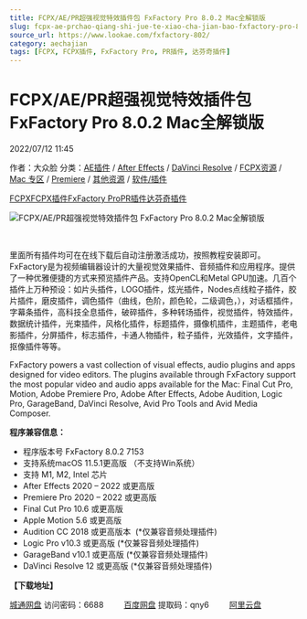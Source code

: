 ```yaml
---
title: FCPX/AE/PR超强视觉特效插件包 FxFactory Pro 8.0.2 Mac全解锁版
slug: fcpx-ae-prchao-qiang-shi-jue-te-xiao-cha-jian-bao-fxfactory-pro-8-0-2-macquan-jie-suo-ban
source_url: https://www.lookae.com/fxfactory-802/
category: aechajian
tags: [FCPX, FCPX插件, FxFactory Pro, PR插件, 达芬奇插件]
---
```

# FCPX/AE/PR超强视觉特效插件包 FxFactory Pro 8.0.2 Mac全解锁版

2022/07/12 11:45

作者：大众脸
分类：[AE插件](https://www.lookae.com/after-effects/aechajian/) / [After Effects](https://www.lookae.com/after-effects/) / [DaVinci Resolve](https://www.lookae.com/qitarjcj/resolvezy/) / [FCPX资源](https://www.lookae.com/fcpx/) / [Mac 专区](https://www.lookae.com/mac-osx/) / [Premiere](https://www.lookae.com/qitarjcj/premierezy/) / [其他资源](https://www.lookae.com/qitarjcj/otherzy/) / [软件/插件](https://www.lookae.com/qitarjcj/)

[FCPX](https://www.lookae.com/tag/fcpx/)[FCPX插件](https://www.lookae.com/tag/fcpx%e6%8f%92%e4%bb%b6/)[FxFactory Pro](https://www.lookae.com/tag/fxfactory-pro/)[PR插件](https://www.lookae.com/tag/pr%e6%8f%92%e4%bb%b6/)[达芬奇插件](https://www.lookae.com/tag/%e8%be%be%e8%8a%ac%e5%a5%87%e6%8f%92%e4%bb%b6/)

![FCPX/AE/PR超强视觉特效插件包 FxFactory Pro 8.0.2 Mac全解锁版](https://www.lookae.com/wp-content/uploads/2022/07/FxFactory-8.jpg "FCPX/AE/PR超强视觉特效插件包 FxFactory Pro 8.0.2 Mac全解锁版-LookAE.com")

[﻿﻿﻿](https://cloud.video.taobao.com//play/u/705956171/p/1/e/6/t/1/369099799287.mp4)

里面所有插件均可在在线下载后自动注册激活成功，按照教程安装即可。FxFactory是为视频编辑器设计的大量视觉效果插件、音频插件和应用程序。提供了一种优雅便捷的方式来预览插件产品。支持OpenCL和Metal GPU加速。几百个插件上万种预设：如片头插件，LOGO插件，炫光插件，Nodes点线粒子插件，胶片插件，磨皮插件，调色插件（曲线，色阶，颜色轮，二级调色，），对话框插件，字幕条插件，高科技全息插件，破碎插件，多种转场插件，视觉插件，特效插件，数据统计插件，光束插件，风格化插件，标题插件，摄像机插件，主题插件，老电影插件，分屏插件，标志插件，卡通人物插件，粒子插件，光效插件，文字插件，抠像插件等等。

FxFactory powers a vast collection of visual effects, audio plugins and apps designed for video editors. The plugins available through FxFactory support the most popular video and audio apps available for the Mac: Final Cut Pro, Motion, Adobe Premiere Pro, Adobe After Effects, Adobe Audition, Logic Pro, GarageBand, DaVinci Resolve, Avid Pro Tools and Avid Media Composer.

**程序兼容信息：**

* 程序版本号 FxFactory 8.0.2 7153
* 支持系统macOS 11.5.1更高版 （不支持Win系统）
* 支持 M1, M2, Intel 芯片
* After Effects 2020 – 2022 或更高版
* Premiere Pro 2020 – 2022 或更高版
* Final Cut Pro 10.6 或更高版
* Apple Motion 5.6 或更高版
* Audition CC 2018 或更高版本  (\*仅兼容音频处理插件)
* Logic Pro v10.3 或更高版 (\*仅兼容音频处理插件)
* GarageBand v10.1 或更高版 (\*仅兼容音频处理插件)
* DaVinci Resolve 12 或更高版 (\*仅兼容音频处理插件)

**【下载地址】**

[城通网盘](https://url70.ctfile.com/f/2827370-612712643-834c44?p=4431) 访问密码：6688         [百度网盘](https://pan.baidu.com/s/184Avb9zzIC5z8dEGUYj8Hw?pwd=qny6) 提取码：qny6         [阿里云盘](https://www.aliyundrive.com/s/pvcnzasivmd)
